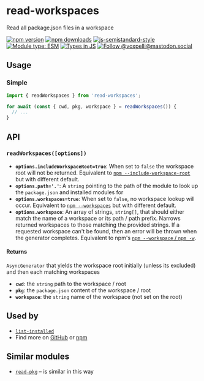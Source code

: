 # read-workspaces

Read all package.json files in a workspace

[![npm version](https://img.shields.io/npm/v/read-workspaces.svg?style=flat)](https://www.npmjs.com/package/read-workspaces)
[![npm downloads](https://img.shields.io/npm/dm/read-workspaces.svg?style=flat)](https://www.npmjs.com/package/read-workspaces)
[![js-semistandard-style](https://img.shields.io/badge/code%20style-semistandard-brightgreen.svg)](https://github.com/voxpelli/eslint-config)
[![Module type: ESM](https://img.shields.io/badge/module%20type-esm-brightgreen)](https://github.com/voxpelli/badges-cjs-esm)
[![Types in JS](https://img.shields.io/badge/types_in_js-yes-brightgreen)](https://github.com/voxpelli/types-in-js)
[![Follow @voxpelli@mastodon.social](https://img.shields.io/mastodon/follow/109247025527949675?domain=https%3A%2F%2Fmastodon.social&style=social)](https://mastodon.social/@voxpelli)

## Usage

### Simple

```javascript
import { readWorkspaces } from 'read-workspaces';

for await (const { cwd, pkg, workspace } = readWorkspaces()) {
  // ...
}
```

## API

### `readWorkspaces([options])`

* **`options.includeWorkspaceRoot=true`**: When set to `false` the workspace root will not be returned. Equivalent to [`npm --include-workspace-root`](https://docs.npmjs.com/cli/v10/commands/npm-run-script#include-workspace-root) but with different default.
* **`options.path='.'`**: A `string` pointing to the path of the module to look up the `package.json` and installed modules for
* **`options.workspaces=true`**: When set to `false`, no workspace lookup will occur. Equivalent to [`npm --workspaces`](https://docs.npmjs.com/cli/v10/commands/npm-run-script#workspaces) but with different default.
* **`options.workspace`**: An array of strings, `string[]`, that should either match the name of a workspace or its path / path prefix. Narrows returned workspaces to those matching the provided strings. If a requested workspace can't be found, then an error will be thrown when the generator completes. Equivalent to npm's [`npm --workspace` / `npm -w`](https://docs.npmjs.com/cli/v10/commands/npm-run-script#workspace).

#### Returns

`AsyncGenerator` that yields the workspace root initially (unless its excluded) and then each matching workspaces

* **`cwd`**: the `string` path to the workspace / root
* **`pkg`**: the `package.json` content of the workspace / root
* **`workspace`**: the `string` name of the workspace (not set on the root)


## Used by

* [`list-installed`](https://github.com/voxpelli/list-installed)
* Find more on [GitHub](https://github.com/voxpelli/node-module-template/network/dependents) or [npm](https://www.npmjs.com/package/read-workspaces?activeTab=dependents)

## Similar modules

* [`read-pkg`](https://github.com/sindresorhus/read-pkg) – is similar in this way
